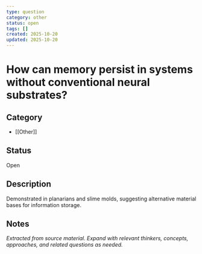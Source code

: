 ```yaml
---
type: question
category: other
status: open
tags: []
created: 2025-10-20
updated: 2025-10-20
---
```


# How can memory persist in systems without conventional neural substrates?

## Category

- [[Other]]

## Status

Open

## Description

Demonstrated in planarians and slime molds, suggesting alternative material bases for information storage.

## Notes

*Extracted from source material. Expand with relevant thinkers, concepts, approaches, and related questions as needed.*
